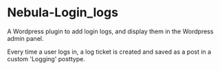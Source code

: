 # Nebula-Login_logs
A Wordpress plugin to add login logs, and display them in the Wordpress admin panel.

Every time a user logs in, a log ticket is created and saved as a post in a custom 'Logging' posttype.
